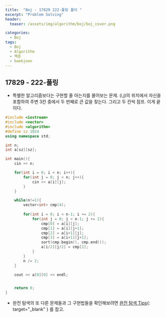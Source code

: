 ```yaml
---
title:  "Boj - 17829 222-풀링 풀이 "
excerpt: "Problem Solving"
header:
  teaser: /assets/img/algorithm/boj/boj_cover.png

categories:
  - Boj
tags:
  - Boj
  - Algorithm
  - 백준
  - baekjoon
---
```

## 17829 - 222-풀링

- 특별한 알고리즘보다는 구현할 줄 아는지를 물어보는 문제. (i,j)의 위치에서 자신을 포함하여 주변 3칸 중에서 두 번째로 큰 값을 찾는다. 그리고 두 칸씩 점프. 이게 끝이다.

```cpp
#include <iostream>
#include <vector>
#include <algorithm>
#define sz 1024
using namespace std;

int n;
int a[sz][sz];

int main(){
    cin >> n;

    for(int i = 0; i < n; i++){
        for(int j = 0; j < n; j++){
            cin >> a[i][j];
        }
    }

    while(n!=1){
        vector<int> cmp(4);
        
        for(int i = 0; i < n-1; i += 2){
            for(int j = 0; j < n-1; j += 2){
                cmp[0] = a[i][j];
                cmp[1] = a[i][j+1];
                cmp[2] = a[i+1][j];
                cmp[3] = a[i+1][j+1];
                sort(cmp.begin(), cmp.end());
                a[i/2][j/2] = cmp[2];
            }
        }
        n /= 2;
    }

    cout << a[0][0] << endl;


    return 0;
}
```

- 완전 탐색의 또 다른 문제들과 그 구현법들을 확인해보려면 [완전 탐색 Tips](https://hyunjae-lee.github.io/problem%20solving/bruteforce/){: target="_blank" } 를 참고.